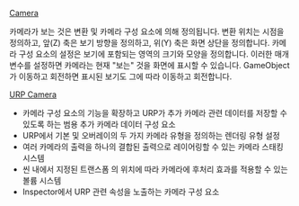[Camera](https://docs.unity3d.com/Manual/CamerasOverview.html)

카메라가 보는 것은 변환 및 카메라 구성 요소에 의해 정의됩니다. 변환 위치는 시점을 정의하고, 앞(Z) 축은 보기 방향을 정의하고, 위(Y) 축은 화면 상단을 정의합니다. 카메라 구성 요소의 설정은 보기에 포함되는 영역의 크기와 모양을 정의합니다. 이러한 매개변수를 설정하면 카메라는 현재 "보는" 것을 화면에 표시할 수 있습니다. GameObject가 이동하고 회전하면 표시된 보기도 그에 따라 이동하고 회전합니다.

[URP Camera](https://docs.unity3d.com/Packages/com.unity.render-pipelines.universal@16.0/manual/cameras.html)

* 카메라 구성 요소의 기능을 확장하고 URP가 추가 카메라 관련 데이터를 저장할 수 있도록 하는 범용 추가 카메라 데이터 구성 요소
* URP에서 기본 및 오버레이의 두 가지 카메라 유형을 정의하는 렌더링 유형 설정
* 여러 카메라의 출력을 하나의 결합된 출력으로 레이어링할 수 있는 카메라 스태킹 시스템
* 씬 내에서 지정된 트랜스폼 의 위치에 따라 카메라에 후처리 효과를 적용할 수 있는 볼륨 시스템
* Inspector에서 URP 관련 속성을 노출하는 카메라 구성 요소